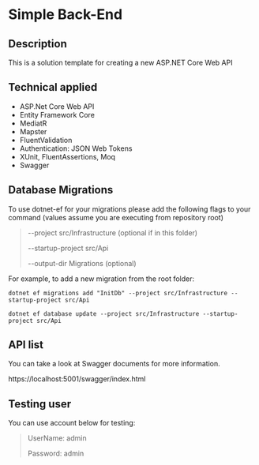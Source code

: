 # Simple Back-End

## Description

This is a solution template for creating a new ASP.NET Core Web API

## Technical applied
- ASP.Net Core Web API
- Entity Framework Core
- MediatR
- Mapster
- FluentValidation
- Authentication: JSON Web Tokens
- XUnit, FluentAssertions, Moq
- Swagger

## Database Migrations
To use dotnet-ef for your migrations please add the following flags to your command (values assume you are executing from repository root)

> --project src/Infrastructure (optional if in this folder)
>
> --startup-project src/Api
>
> --output-dir Migrations (optional)

For example, to add a new migration from the root folder:

`dotnet ef migrations add "InitDb" --project src/Infrastructure --startup-project src/Api`

`dotnet ef database update --project src/Infrastructure --startup-project src/Api`

## API list
You can take a look at Swagger documents for more information.

https://localhost:5001/swagger/index.html

## Testing user
You can use account below for testing:

> UserName: admin
>
> Password: admin
